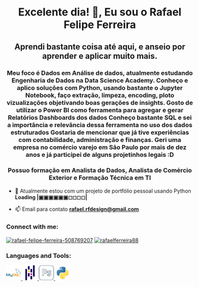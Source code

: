 <h1 align="center">Excelente dia! 👋, Eu sou o Rafael Felipe Ferreira</h1>
<h2 align="center">Aprendi bastante coisa até aqui, e anseio por aprender e aplicar muito mais.</h2>
<h3 align="center">  
  Meu foco é Dados em Análise de dados, atualmente estudando Engenharia de Dados na Data Science Academy. 
  Conheço e aplico soluções com Python, usando bastante o Jupyter Notebook, faço extração, limpeza, encoding, ploto vizualizações objetivando boas gerações de insights. 
  Gosto de utilizar o Power BI como ferramenta para agregar e gerar Relatórios Dashboards dos dados 
  Conheço bastante SQL e sei a importância e relevância dessa ferramenta no uso dos dados estruturados
  Gostaria de mencionar que já tive experiências com contabilidade, administração e finanças. Geri uma empresa no comércio varejo em São Paulo  por mais de dez anos e já participei de alguns projetinhos legais :D </h3>
  
  <h3 align="center">Possuo formação em Analista de Dados, Analista de Comércio Exterior e Formação Técnica em TI</h3>

- 🔭 Atualmente estou com um projeto de portfólio pessoal usando Python **Loading |▣▣▣▣▣▣◻◻◻◻|**

- 📫 Email para contato **rafael.rfdesign@gmail.com**

<h3 align="left">Connect with me:</h3>
<p align="left">
<a href="https://linkedin.com/in/rafael-felipe-ferreira-508769207" target="blank"><img align="center" src="https://raw.githubusercontent.com/rahuldkjain/github-profile-readme-generator/master/src/images/icons/Social/linked-in-alt.svg" alt="rafael-felipe-ferreira-508769207" height="30" width="40" /></a>
<a href="https://kaggle.com/rafaelferreira88" target="blank"><img align="center" src="https://raw.githubusercontent.com/rahuldkjain/github-profile-readme-generator/master/src/images/icons/Social/kaggle.svg" alt="rafaelferreira88" height="30" width="40" /></a>
</p>

<h3 align="left">Languages and Tools:</h3>
<p align="left"> <a href="https://www.mysql.com/" target="_blank" rel="noreferrer"> <img src="https://raw.githubusercontent.com/devicons/devicon/master/icons/mysql/mysql-original-wordmark.svg" alt="mysql" width="40" height="40"/> </a> <a href="https://pandas.pydata.org/" target="_blank" rel="noreferrer"> <img src="https://raw.githubusercontent.com/devicons/devicon/2ae2a900d2f041da66e950e4d48052658d850630/icons/pandas/pandas-original.svg" alt="pandas" width="40" height="40"/> </a> <a href="https://www.photoshop.com/en" target="_blank" rel="noreferrer"> <img src="https://raw.githubusercontent.com/devicons/devicon/master/icons/photoshop/photoshop-line.svg" alt="photoshop" width="40" height="40"/> </a> <a href="https://www.python.org" target="_blank" rel="noreferrer"> <img src="https://raw.githubusercontent.com/devicons/devicon/master/icons/python/python-original.svg" alt="python" width="40" height="40"/> </a> </p>

